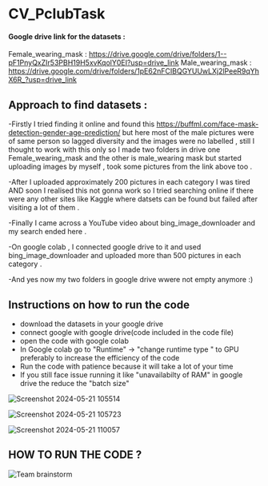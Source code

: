 # CV_PclubTask

#### Google drive link for the datasets :
Female_wearing_mask : https://drive.google.com/drive/folders/1--pF1PnyQxZIr53PBH19H5xvKqolY0EI?usp=drive_link
Male_wearing_mask : https://drive.google.com/drive/folders/1pE62nFCIBQGYUUwLXj2lPeeR9qYhX6R_?usp=drive_link

## Approach to find datasets :
-Firstly I tried finding it online and found this https://buffml.com/face-mask-detection-gender-age-prediction/  but here most of the male pictures were of same person so lagged diversity and the images were no labelled , still I thought to work with this only so I made two folders in drive one Female_wearing_mask and the other is male_wearing mask but started uploading images by myself , took some pictures from the link above too .

-After I uploaded approximately 200 pictures in each category I was tired  AND soon I realised this not gonna work so I tried searching online if there were any other sites like Kaggle where datsets can be found but failed after visiting a lot of them .

-Finally I came across a YouTube video about bing_image_downloader and my search ended here . 

-On google colab , I connected google drive to it and used bing_image_downloader and uploaded more than 500 pictures in each category .

-And yes now my two folders in google drive wwere not empty anymore :)

## Instructions on how to run the code 
- download the datasets in your google drive
- connect google with google drive(code included in the code file)
- open the code with google colab
- In Google colab go to "Runtime" -> "change runtime type " to GPU preferably to increase the efficiency of the code
- Run the code with patience because it will take a lot of your time
- If you still face issue running it like "unavailabilty of RAM" in google drive the reduce the "batch size"

![Screenshot 2024-05-21 105514](https://github.com/durbasmriti/CV_PclubTask/assets/152951506/ab80a515-5467-4ed6-8083-0cefd614f7b9)

![Screenshot 2024-05-21 105723](https://github.com/durbasmriti/CV_PclubTask/assets/152951506/3f7472d8-f24b-4c90-84ec-a5ff3f2c2862)

![Screenshot 2024-05-21 110057](https://github.com/durbasmriti/CV_PclubTask/assets/152951506/009213f6-bcd2-456b-98d5-98c37a8942ed)

## HOW TO RUN THE CODE ?
![Team brainstorm](https://github.com/durbasmriti/CV_PclubTask/assets/152951506/f90a8432-2521-44f2-b368-bc594cf88dc6)

